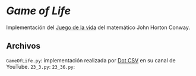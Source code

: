 # _Game of Life_

Implementación del [Juego de la vida](https://es.wikipedia.org/wiki/Juego_de_la_vida) del matemático John Horton Conway.

## Archivos

`GameOfLife.py`: implementación realizada por [Dot CSV](https://www.youtube.com/channel/UCy5znSnfMsDwaLlROnZ7Qbg) en su canal de YouTube.
`23_3.py`: 
`23_36.py`: 
